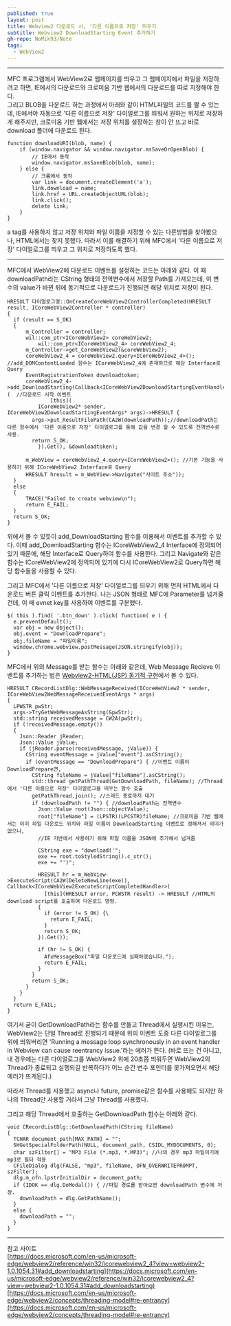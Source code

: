 ```yaml
---
published: true
layout: post
title: Webview2 다운로드 시, '다른 이름으로 저장' 띄우기
subtitle: Webview2 DownloadStarting Event 추가하기
gh-repo: NoMik93/Note
tags:
  - WebView2
---
```



***

MFC 프로그램에서 WebView2로 웹페이지를 띄우고 그 웹페이지에서 파일을 저장하려고 하면, IE에서의 다운로드와 크로미움 기반 웹에서의 다운로드를 따로 지정해야 한다.   
그리고 BLOB을 다운로드 하는 과정에서 아래와 같이 HTML파일의 코드를 짤 수 있는데, IE에서야 자동으로 '다른 이름으로 저장' 다이얼로그를 띄워서 원하는 위치로 저장하게 해주지만, 
크로미움 기반 웹에서는 저장 위치를 설장하는 창이 안 뜨고 바로 download 폴더에 다운로드 된다.


    function downloadURI(blob, name) {
        if (window.navigator && window.navigator.msSaveOrOpenBlob) {
            // IE에서 동작
            window.navigator.msSaveBlob(blob, name);
        } else {
            // 크롬에서 동작
            var link = document.createElement('a');
            link.download = name;
            link.href = URL.createObjectURL(blob);
            link.click();
            delete link;
        }
    }

a tag를 사용하지 않고 저장 위치와 파일 이름을 지정할 수 있는 다른방법을 찾아봤으나, HTML에서는 찾지 못했다. 
따라서 이를 해결하기 위해 MFC에서 '다른 이름으로 저장' 다이얼로그를 띄우고 그 위치로 저장하도록 했다.

***

MFC에서 WebView2에 다운로드 이벤트를 설정하는 코드는 아래와 같다. 이 때 downloadPath라는 CString 형태의 전역변수에서 저장할 Path를 가져오는데, 
이 변수의 value가 바뀐 뒤에 동기적으로 다운로드가 진행되면 해당 위치로 저장이 된다.

    HRESULT 다이얼로그명::OnCreateCoreWebView2ControllerCompleted(HRESULT result, ICoreWebView2Controller * controller)
    {
      if (result == S_OK)
      {
          m_Controller = controller;
          wil::com_ptr<ICoreWebView2> coreWebView2;
		      wil::com_ptr<ICoreWebView2_4> coreWebView2_4;
          m_Controller->get_CoreWebView2(&coreWebView2);
          coreWebView2_4 = coreWebView2.query<ICoreWebView2_4>(); //add_DOMContentLoaded 함수는 ICoreWebView2_4에 존재하므로 해당 Interface로 Query
          EventRegistrationToken downloadtoken;
          coreWebView2_4->add_DownloadStarting(Callback<ICoreWebView2DownloadStartingEventHandler>(  //다운로드 시작 이벤트
			      [this](
              ICoreWebView2* sender, ICoreWebView2DownloadStartingEventArgs* args)->HRESULT {
            args->put_ResultFilePath(CA2W(downloadPath));//downloadPath는 다른 함수에서 '다른 이름으로 저장' 다이얼로그를 통해 값을 변경 할 수 있도록 전역변수로 사용.
            return S_OK;
		      }).Get(), &downloadtoken);
          
          m_WebView = coreWebView2_4.query<ICoreWebView2>(); //기본 기능을 사용하기 위해 ICoreWebView2 Interface로 Query
          HRESULT hresult = m_WebView->Navigate("사이트 주소"));
      }
      else
      {
          TRACE("Failed to create webview\n");
          return E_FAIL;
      }
      return S_OK;
    }

위에서 볼 수 있듯이 add_DownloadStarting 함수를 이용해서 이벤트를 추가할 수 있다. 
이때 add_DownloadStarting 함수는 ICoreWebView2_4 Interface에 정의되어 있기 때문에, 해당 Interface로 Query하여 함수를 사용한다. 
그리고 Navigate와 같은 함수는 ICoreWebView2에 정의되어 있기에 다시 ICoreWebView2로 Query하면 해당 함수들을 사용할 수 있다.

그리고 MFC에서 '다른 이름으로 저장' 다이얼로그를 띄우기 위해 먼저 HTML에서 다운로드 버튼 클릭 이벤트를 추가한다. 
나는 JSON 형태로 MFC에 Parameter를 넘겨줄건데, 이 때 evnet key를 사용하여 이벤트를 구분했다.

    $( this ).find( '.btn_down' ).click( function( e ) {
      e.preventDefault();
      var obj = new Object();
      obj.event = "DownloadPrepare";
      obj.fileName = "파일이름";
      window.chrome.webview.postMessage(JSON.stringify(obj));
    }

MFC에서 위의 Message를 받는 함수는 아래와 같은데, Web Message Recieve 이벤트를 추가하는 법은 [Webview2-HTML(JSP) 동기적 구현](https://nomik93.github.io/Note/2021-12-28-Webview2_Synchronous/)에서 볼 수 있다.

    HRESULT CRecordListDlg::WebMessageReceived(ICoreWebView2 * sender, ICoreWebView2WebMessageReceivedEventArgs * args)
    {
      LPWSTR pwStr;
      args->TryGetWebMessageAsString(&pwStr);
      std::string receivedMessage = CW2A(pwStr);
      if (!receivedMessage.empty())
      {
        Json::Reader jReader;
        Json::Value jValue;
        if (jReader.parse(receivedMessage, jValue)) {
          CString eventMessage = jValue["event"].asCString();
          if (eventMessage == "DownloadPrepare") { //이벤트 이름이 DownloadPrepare면,
            CString fileName = jValue["fileName"].asCString();
            std::thread getPathThread(GetDownloadPath, fileName); //Thread에서 '다른 이름으로 저장' 다이얼로그을 띄우는 함수 호출
            getPathThread.join(); //스레드 종료까지 대기
            if (downloadPath != "") { //downloadPath는 전역변수
              Json::Value root(Json::objectValue);
              root["fileName"] = (LPSTR)(LPCSTR)fileName; //크로미움 기반 웹에서는 이미 파일 다운로드 위치와 파일 이름이 DownloadStarting 이벤트로 정해져서 의미가 없으나,
              //IE 기반에서 사용하기 위해 파일 이름을 JSON에 추가해서 넘겨줌
              
              CString exe = "download('";
              exe += root.toStyledString().c_str();
              exe += "')";
              
              HRESULT hr = m_WebView->ExecuteScript(CA2W(DeleteNewLine(exe)), Callback<ICoreWebView2ExecuteScriptCompletedHandler>(
                [this](HRESULT error, PCWSTR result) -> HRESULT //HTML의 download script를 호출하여 다운로드 명령.
              {
                if (error != S_OK) {\
                  return E_FAIL;
                }
                return S_OK;
              }).Get());
              
              if (hr != S_OK) {
                AfxMessageBox("파일 다운로드에 실패하였습니다.");
                return E_FAIL;
              }
            }
            return S_OK;
          }
        }
      }
      return E_FAIL;
    }

여기서 굳이 GetDownloadPath라는 함수를 만들고 Thread에서 실행시킨 이유는, WebView2는 단일 Thread로 진행되기 때문에 위의 이벤트 도중 다른 다이얼로그를 위에 띄워버리면
'Running a message loop synchronously in an event handler in Webview can cause reentrancy issue.'라는 에러가 뜬다.
(바로 뜨는 건 아니고, 내 경우에는 다른 다이얼로그를 WebView2 위에 20초쯤 띄워두면 WebView2의 Thread가 종료되고 실행되길 반복하다가 어느 순간 변수 포인터를 못가져오면서 해당 에러가 뜨게된다.)

따라서 Thread를 사용했고 async나 future, promise같은 함수를 사용해도 되지만 하나의 Thread만 사용할 거라서 그냥 Thread를 사용했다.

그리고 해당 Thread에서 호출하는 GetDownloadPath 함수는 아래와 같다.

    void CRecordListDlg::GetDownloadPath(CString fileName)
    {
      TCHAR document_path[MAX_PATH] = "";
      SHGetSpecialFolderPath(NULL, document_path, CSIDL_MYDOCUMENTS, 0);
      char szFilter[] = "MP3 File (*.mp3, *.MP3)"; //나의 경우 mp3 파일이기에 mp3로 필터 적용
      CFileDialog dlg(FALSE, "mp3", fileName, OFN_OVERWRITEPROMPT, szFilter);
      dlg.m_ofn.lpstrInitialDir = document_path;
      if (IDOK == dlg.DoModal()) { //파일 경로를 받아오면 downloadPath 변수에 저장.
        downloadPath = dlg.GetPathName();
      }
      else {
        downloadPath = "";
      }
    }

***

참고 사이트   
[https://docs.microsoft.com/en-us/microsoft-edge/webview2/reference/win32/icorewebview2_4?view=webview2-1.0.1054.31#add_downloadstarting](https://docs.microsoft.com/en-us/microsoft-edge/webview2/reference/win32/icorewebview2_4?view=webview2-1.0.1054.31#add_downloadstarting)   
[https://docs.microsoft.com/en-us/microsoft-edge/webview2/concepts/threading-model#re-entrancy](https://docs.microsoft.com/en-us/microsoft-edge/webview2/concepts/threading-model#re-entrancy)

